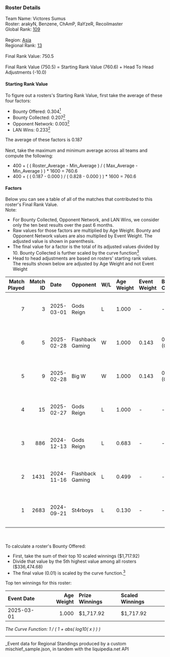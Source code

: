 ### Roster Details<br />
Team Name: Victores Sumus<br />
Roster: arakyN, Benzene, ChAmP, RaYzeR, Recoilmaster<br />
Global Rank: [109](../../standings_global_2025_03_01.md)<br />
<br />
Region: [Asia]( ../../standings_asia_2025_03_01.md)<br />
Regional Rank: [13]( ../../standings_asia_2025_03_01.md)<br />
<br />
Final Rank Value:  750.5<br />
<br />
Final Rank Value (750.5) = Starting Rank Value (760.6) + Head To Head Adjustments (-10.0)<br />

#### Starting Rank Value<br />
To figure out a rosters's Starting Rank Value, first take the average of these four factors:<br />
- Bounty Offered: 0.304[<sup>1</sup>](#table2)
- Bounty Collected: 0.207[<sup>2</sup>](#table1)
- Opponent Network: 0.003[<sup>2</sup>](#table1)
- LAN Wins: 0.233[<sup>2</sup>](#table1)

The average of these factors is 0.187<br />
<br />
Next, take the maximum and minimum average across all teams and compute the following:<br />
- 400 + ( ( Roster_Average - Min_Average ) / ( Max_Average - Min_Average ) ) * 1600 = 760.6
- 400 + ( ( 0.187 - 0.000 ) / ( 0.828 - 0.000 ) ) * 1600 = 760.6


#### Factors<br />
Below you can see a table of all of the matches that contributed to this roster's Final Rank Value.<br />
Note:<br />

- For Bounty Collected, Opponent Network, and LAN Wins, we consider only the ten best results over the past 6 months.
- Raw values for those factors are multiplied by Age Weight. Bounty and Opponent Network values are also multiplied by Event Weight. The adjusted value is shown in parenthesis.
- The final value for a factor is the total of its adjusted values divided by 10. Bounty Collected is further scaled by the curve function[<sup>3</sup>](#curveFunction)
- Head to head adjustments are based on rosters' starting rank values. The results shown below are adjusted by Age Weight and not Event Weight
<span id="table1"></span><br />


| Match Played | Match ID | Date       | Opponent         | W/L | Age Weight | Event Weight | Bounty Collected | Opponent Network | LAN Wins  | H2H Adj. | Roster                                       |
| -: | -: | :- | :- | :- | :- | :- | :- | :- | :- | -: | :- |
|            7 |        3 | 2025-03-01 | Gods Reign       | L   | 1.000      | -            | -                | -                | -         |   -10.69 | arakyN, Benzene, ChAmP, RaYzeR, Recoilmaster |
|            6 |        5 | 2025-02-28 | Flashback Gaming | W   | 1.000      | 0.143        | 0.005 (0.001)    | 0.090 (0.013)    | 1 (1.000) |    16.32 | arakyN, Benzene, ChAmP, RaYzeR, Recoilmaster |
|            5 |        9 | 2025-02-28 | Big W            | W   | 1.000      | 0.143        | 0.005 (0.001)    | 0.093 (0.013)    | 1 (1.000) |    12.63 | arakyN, Benzene, ChAmP, RaYzeR, Recoilmaster |
|            4 |       15 | 2025-02-27 | Gods Reign       | L   | 1.000      | -            | -                | -                | -         |   -10.88 | arakyN, Benzene, ChAmP, RaYzeR, Recoilmaster |
|            3 |      886 | 2024-12-13 | Gods Reign       | L   | 0.683      | -            | -                | -                | -         |    -6.99 | arakyN, Benzene, ChAmP, RaYzeR, Recoilmaster |
|            2 |     1431 | 2024-11-16 | Flashback Gaming | L   | 0.499      | -            | -                | -                | -         |    -7.70 | arakyN, Benzene, ChAmP, RaYzeR, Recoilmaster |
|            1 |     2683 | 2024-09-21 | St4rboys         | L   | 0.130      | -            | -                | -                | -         |    -2.73 | arakyN, Benzene, ChAmP, RaYzeR, Recoilmaster |

<br />
<span id="table2"></span><br />
To calculate a roster's Bounty Offered:<br />

- First, take the sum of their top 10 scaled winnings ($1,717.92)
- Divide that value by the 5th highest value among all rosters ($336,474.68)
- The final value (0.01) is scaled by the curve function.[<sup>3</sup>](#curveFunction)

Top ten winnings for this roster:<br />

| Event Date | Age Weight | Prize Winnings | Scaled Winnings |
| :- | -: | :- | :- |
| 2025-03-01 |      1.000 | $1,717.92      | $1,717.92       |


<span id="curveFunction"></span>_The Curve Function: 1 / ( 1 + abs( log10( x ) ) )_<br />

---
_Event data for Regional Standings produced by a custom mischief_sample.json, in tandem with the liquipedia.net API<br />
